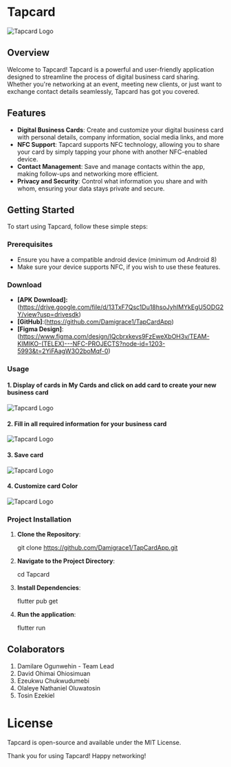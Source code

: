 # Tapcard

![Tapcard Logo](assets/images/app_logo.png)

## Overview

Welcome to Tapcard! Tapcard is a powerful and user-friendly application designed to streamline the process of digital business card sharing. Whether you're networking at an event, meeting new clients, or just want to exchange contact details seamlessly, Tapcard has got you covered.

## Features

- **Digital Business Cards**: Create and customize your digital business card with personal details, company information, social media links, and more
- **NFC Support**: Tapcard supports NFC technology, allowing you to share your card by simply tapping your phone with another NFC-enabled device.
- **Contact Management**: Save and manage contacts within the app, making follow-ups and networking more efficient.
- **Privacy and Security**: Control what information you share and with whom, ensuring your data stays private and secure.


## Getting Started

To start using Tapcard, follow these simple steps:

### Prerequisites

- Ensure you have a compatible android device (minimum od Android 8)
- Make sure your device supports NFC, if you wish to use these features.

### Download

- **[APK Download]:** (https://drive.google.com/file/d/13TxF7Qsc1Du18hsoJyhIMYkEgU5ODG2Y/view?usp=drivesdk)
- **[GitHub]**:(https://github.com/Damigrace1/TapCardApp)
- **[Figma Design]**:(https://www.figma.com/design/IQcbrxkevs9FzEweXbOH3v/TEAM-KIMIKO-(TELEX)---NFC-PROJECTS?node-id=1203-5993&t=2YiFAagW3O2boMqf-0)

### Usage

#### 1. Display of cards in My Cards and click on add card to create your new business card
![Tapcard Logo](assets/images/screenshots/1.png)


#### 2. Fill in all required information for your business card
![Tapcard Logo](assets/images/screenshots/2.png)

#### 3. Save card
![Tapcard Logo](assets/images/screenshots/3.png)

#### 4.  Customize card Color
![Tapcard Logo](assets/images/screenshots/4.png)





### Project Installation

1. **Clone the Repository**:
   
   git clone https://github.com/Damigrace1/TapCardApp.git

2.  **Navigate to the Project Directory**:
    
    cd Tapcard

3. **Install Dependencies**:
  
    flutter pub get

4. **Run the application**:
   
    flutter run



## Colaborators

1. Damilare Ogunwehin - Team Lead
2. David Ohimai Ohiosimuan
3. Ezeukwu Chukwudumebi
4. Olaleye Nathaniel Oluwatosin
5. Tosin Ezekiel

# License

Tapcard is open-source and available under the MIT License.

Thank you for using Tapcard! Happy networking!
